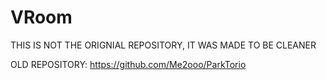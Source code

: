 # VRoom

THIS IS NOT THE ORIGNIAL REPOSITORY, IT WAS MADE TO BE CLEANER

OLD REPOSITORY: https://github.com/Me2ooo/ParkTorio
